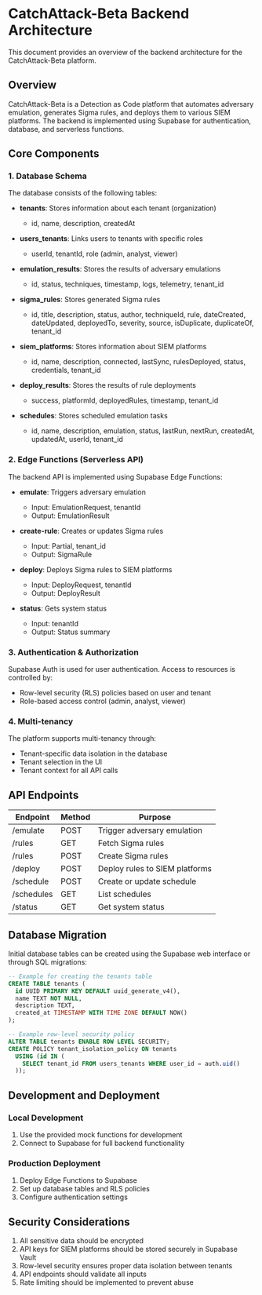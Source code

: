 
# CatchAttack-Beta Backend Architecture

This document provides an overview of the backend architecture for the CatchAttack-Beta platform.

## Overview

CatchAttack-Beta is a Detection as Code platform that automates adversary emulation, generates Sigma rules, and deploys them to various SIEM platforms. The backend is implemented using Supabase for authentication, database, and serverless functions.

## Core Components

### 1. Database Schema

The database consists of the following tables:

- **tenants**: Stores information about each tenant (organization)
  - id, name, description, createdAt

- **users_tenants**: Links users to tenants with specific roles
  - userId, tenantId, role (admin, analyst, viewer)

- **emulation_results**: Stores the results of adversary emulations
  - id, status, techniques, timestamp, logs, telemetry, tenant_id

- **sigma_rules**: Stores generated Sigma rules
  - id, title, description, status, author, techniqueId, rule, dateCreated, dateUpdated, deployedTo, severity, source, isDuplicate, duplicateOf, tenant_id

- **siem_platforms**: Stores information about SIEM platforms
  - id, name, description, connected, lastSync, rulesDeployed, status, credentials, tenant_id

- **deploy_results**: Stores the results of rule deployments
  - success, platformId, deployedRules, timestamp, tenant_id

- **schedules**: Stores scheduled emulation tasks
  - id, name, description, emulation, status, lastRun, nextRun, createdAt, updatedAt, userId, tenant_id

### 2. Edge Functions (Serverless API)

The backend API is implemented using Supabase Edge Functions:

- **emulate**: Triggers adversary emulation
  - Input: EmulationRequest, tenantId
  - Output: EmulationResult

- **create-rule**: Creates or updates Sigma rules
  - Input: Partial<SigmaRule>, tenant_id
  - Output: SigmaRule

- **deploy**: Deploys Sigma rules to SIEM platforms
  - Input: DeployRequest, tenantId
  - Output: DeployResult

- **status**: Gets system status
  - Input: tenantId
  - Output: Status summary

### 3. Authentication & Authorization

Supabase Auth is used for user authentication. Access to resources is controlled by:
- Row-level security (RLS) policies based on user and tenant
- Role-based access control (admin, analyst, viewer)

### 4. Multi-tenancy

The platform supports multi-tenancy through:
- Tenant-specific data isolation in the database
- Tenant selection in the UI
- Tenant context for all API calls

## API Endpoints

| Endpoint | Method | Purpose |
|----------|--------|---------|
| /emulate | POST | Trigger adversary emulation |
| /rules | GET | Fetch Sigma rules |
| /rules | POST | Create Sigma rules |
| /deploy | POST | Deploy rules to SIEM platforms |
| /schedule | POST | Create or update schedule |
| /schedules | GET | List schedules |
| /status | GET | Get system status |

## Database Migration

Initial database tables can be created using the Supabase web interface or through SQL migrations:

```sql
-- Example for creating the tenants table
CREATE TABLE tenants (
  id UUID PRIMARY KEY DEFAULT uuid_generate_v4(),
  name TEXT NOT NULL,
  description TEXT,
  created_at TIMESTAMP WITH TIME ZONE DEFAULT NOW()
);

-- Example row-level security policy
ALTER TABLE tenants ENABLE ROW LEVEL SECURITY;
CREATE POLICY tenant_isolation_policy ON tenants 
  USING (id IN (
    SELECT tenant_id FROM users_tenants WHERE user_id = auth.uid()
  ));
```

## Development and Deployment

### Local Development

1. Use the provided mock functions for development
2. Connect to Supabase for full backend functionality

### Production Deployment

1. Deploy Edge Functions to Supabase
2. Set up database tables and RLS policies
3. Configure authentication settings

## Security Considerations

1. All sensitive data should be encrypted
2. API keys for SIEM platforms should be stored securely in Supabase Vault
3. Row-level security ensures proper data isolation between tenants
4. API endpoints should validate all inputs
5. Rate limiting should be implemented to prevent abuse

